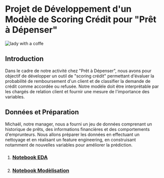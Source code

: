 <h1>
  Projet de Développement d'un Modèle de Scoring Crédit pour "Prêt à Dépenser"
</h1>
<div class='img'>
  <img src='https://images.unsplash.com/photo-1513270685578-bef8f99b9736?q=80&w=2674&auto=format&fit=crop&ixlib=rb-4.0.3&ixid=M3wxMjA3fDB8MHxwaG90by1wYWdlfHx8fGVufDB8fHx8fA%3D%3D', alt='lady with a coffe'>
</div>  
<h2>
  Introduction
</h2>

<p>
  Dans le cadre de notre activité chez "Prêt à Dépenser", nous avons pour objectif de développer un outil de "scoring crédit" permettant d'évaluer la probabilité de remboursement d'un client et de classifier la demande de crédit comme accordée ou refusée. Notre modèle doit être interprétable par les chargés de relation client et fournir une mesure de l'importance des variables.
</p>

<h2>
  Données et Préparation
</h2>
<p>
  Michaël, notre manager, nous a fourni un jeu de données comprenant un historique de prêts, des informations financières et des comportements d'emprunteurs. Nous allons préparer les données en effectuant un nettoyage et en réalisant un feature engineering, en construisant notamment de nouvelles variables pour améliorer la prédiction.
</p>
<ol>
  <li>
    <h3>
      <a href='https://github.com/Zaccaria-Amillou/OC_IA/blob/main/modele_scoring/EDA.ipynb'>Notebook EDA</a>
    </h3>
  </li>
  <li>
    <h3>
      <a href='modele_scoring/modelisation.ipynb'>Notebook Modèlisation</a> 
    </h3>
  </li>
</ol>
